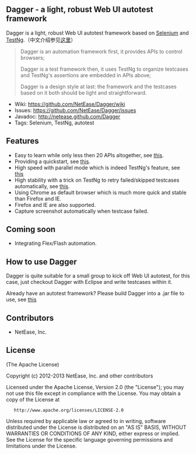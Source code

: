 ## Dagger - a light, robust Web UI autotest framework

Dagger is a light, robust Web UI autotest framework based on [Selenium](http://seleniumhq.org/) and [TestNg](http://testng.org/doc/index.html).（中文介绍参见[这里](https://github.com/NetEase/Dagger/wiki/Dagger)）

> Dagger is an automation framework first, it provides APIs to control browsers;
> 
> Dagger is a test framework then, it uses TestNg to organize testcases and TestNg's assertions are embedded in APIs above;
> 
> Dagger is a design style at last: the framework and the testcases based on it both should be light and straightforward.

* Wiki: <https://github.com/NetEase/Dagger/wiki>
* Issues: <https://github.com/NetEase/Dagger/issues>
* Javadoc: <http://netease.github.com/Dagger>
* Tags: Selenium, TestNg, autotest

## Features

* Easy to learn while only less then 20 APIs altogether, see [this](http://netease.github.com/Dagger/classcom_1_1netease_1_1dagger_1_1_browser_emulator.html).
* Providing a quickstart, see [this](https://github.com/NetEase/Dagger/wiki/Quick-Start).
* High speed with parallel mode which is indeed TestNg's feature, see [this](https://github.com/NetEase/Dagger/wiki/Parallel-Mode)
* High stability with a trick on TestNg to retry failed/skipped testcases automatically, see [this](https://github.com/NetEase/Dagger/wiki/Retry-Failed-Or-Skipped-Testcases).
* Using Chrome as default browser which is much more quick and stable than Firefox and IE. 
* Firefox and IE are also supported.
* Capture screenshot automatically when testcase failed.

## Coming soon

* Integrating Flex/Flash automation.

## How to use Dagger

Dagger is quite suitable for a small group to kick off Web UI autotest, for this case, just checkout Dagger with Eclipse and write testcases within it.

Already have an autotest framework? Please build Dagger into a .jar file to use, see [this](https://github.com/NetEase/Dagger/wiki/FAQ) 

## Contributors

* NetEase, Inc.

## License

(The Apache License)

Copyright (c) 2012-2013 NetEase, Inc. and other contributors

Licensed under the Apache License, Version 2.0 (the "License"); you may not use this file except in compliance with the License. You may obtain a copy of the License at

       http://www.apache.org/licenses/LICENSE-2.0

Unless required by applicable law or agreed to in writing, software distributed under the License is distributed on an "AS IS" BASIS, WITHOUT WARRANTIES OR CONDITIONS OF ANY KIND, either express or implied. See the License for the specific language governing permissions and limitations under the License.
